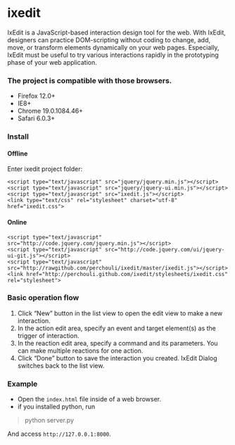 ixedit
======

IxEdit is a JavaScript-based interaction design tool for the web. With IxEdit, designers can practice DOM-scripting without coding to change, add, move, or transform elements dynamically on your web pages. Especially, IxEdit must be useful to try various interactions rapidly in the prototyping phase of your web application.

### The project is compatible with those browsers.

- Firefox 12.0+
- IE8+
- Chrome 19.0.1084.46+
- Safari 6.0.3+

### Install

#### Offline

Enter ixedit project folder:

    <script type="text/javascript" src="jquery/jquery.min.js"></script>
    <script type="text/javascript" src="jquery/jquery-ui.min.js"></script>
    <script type="text/javascript" src="ixedit.js"></script>
    <link type="text/css" rel="stylesheet" charset="utf-8" href="ixedit.css">
    
#### Online
    <script type="text/javascript" src="http://code.jquery.com/jquery.min.js"></script>
    <script type="text/javascript" src="http://code.jquery.com/ui/jquery-ui-git.js"></script>
    <script type="text/javascript" src="http://rawgithub.com/perchouli/ixedit/master/ixedit.js"></script>
    <link href="http://perchouli.github.com/ixedit/stylesheets/ixedit.css" rel="stylesheet">

### Basic operation flow

1. Click “New” button in the list view to open the edit view to make a new interaction.
2. In the action edit area, specify an event and target element(s) as the trigger of interaction.
3. In the reaction edit area, specify a command and its parameters. You can make multiple reactions for one action.
4. Click “Done” button to save the interaction you created. IxEdit Dialog switches back to the list view.

### Example

- Open the `index.html` file inside of a web browser.
- if you installed python, run 

> python server.py

And access `http://127.0.0.1:8000`.